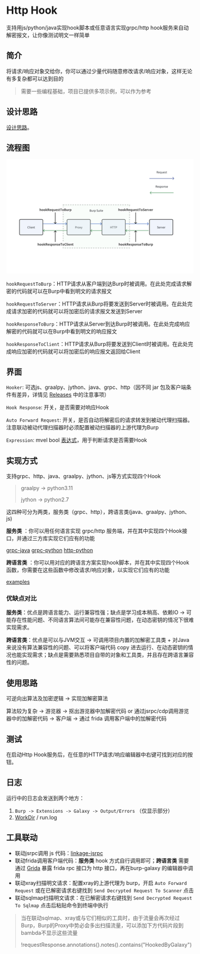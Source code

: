 # Http Hook

支持用js/python/java实现hook脚本或任意语言实现grpc/http hook服务来自动解密报文，让你像测试明文一样简单

## 简介

将请求/响应对象交给你，你可以通过少量代码随意修改请求/响应对象，这样无论有多复杂都可以达到目的

> 需要一些编程基础，项目已提供多项示例，可以作为参考

## 设计思路

[设计思路](https://xz.aliyun.com/t/15051)。

## 流程图

![流程图](https://raw.githubusercontent.com/outlaws-bai/picture/main/img/image-20240621105543574.png)

`hookRequestToBurp`：HTTP请求从客户端到达Burp时被调用。在此处完成请求解密的代码就可以在Burp中看到明文的请求报文

`hookRequestToServer`：HTTP请求从Burp将要发送到Server时被调用。在此处完成请求加密的代码就可以将加密后的请求报文发送到Server

`hookResponseToBurp`：HTTP请求从Server到达Burp时被调用。在此处完成响应解密的代码就可以在Burp中看到明文的响应报文

`hookResponseToClient`：HTTP请求从Burp将要发送到Client时被调用。在此处完成响应加密的代码就可以将加密后的响应报文返回给Client

## 界面

`Hooker`: 可选js、graalpy、jython、java、grpc、http（因不同 jar 包及客户端条件有差异，详情见 [Releases](https://github.com/outlaws-bai/Galaxy/releases) 中的注意事项）

`Hook Response`: 开关，是否需要对响应Hook

`Auto Forward Request`: 开关，是否自动将解密后的请求转发到被动代理扫描器。注意联动被动代理扫描器时必须配置被动扫描器的上游代理为Burp

`Expression`: mvel bool [表达式](https://github.com/outlaws-bai/Galaxy/blob/main/docs/Basic.md#Expression)，用于判断请求是否需要Hook

## 实现方式

支持grpc、http、java、graalpy、jython、js等方式实现四个Hook

> graalpy -> python3.11
> 
> jython -> python2.7

这四种可分为两类，服务类（grpc、http），跨语言类(java、graalpy、jython、js)

**服务类** ：你可以用任何语言实现 grpc/http 服务端，并在其中实现四个Hook接口，并通过三方库实现它们应有的功能

[grpc-java](https://github.com/outlaws-bai/Galaxy/blob/main/src/test/java/org/m2sec/core/httphook/HttpHookGrpcServer.java)
[grpc-python](https://github.com/outlaws-bai/GalaxyServerHooker)
[http-python](https://github.com/outlaws-bai/GalaxyServerHooker)

**跨语言类** ：你可以用对应的跨语言方案实现hook脚本，并在其中实现四个Hook函数，你需要在这些函数中修改请求/响应对象，以实现它们应有的功能

[examples](https://github.com/outlaws-bai/Galaxy/tree/main/src/main/resources/examples)

### 优缺点对比

**服务类**：优点是跨语言能力、运行兼容性强；缺点是学习成本稍高、依赖IO -> 可能存在性能问题、不同语言算法间可能存在兼容性问题，在动态密钥的情况下很难实现需求。

**跨语言类**：优点是可以与JVM交互 -> 可调用项目内置的加解密工具类 + 对Java来说没有算法兼容性的问题、可以将客户端代码 copy 进去运行、在动态密钥的情况也能实现需求；缺点是需要熟悉项目自带的对象和工具类，并且存在跨语言兼容性的问题。

## 使用思路

可逆向出算法及加密逻辑 -> 实现加解密算法

算法较为复杂 -> 游览器 -> 抠出游览器中加解密代码 or 通过jsrpc/cdp调用游览器中的加解密代码
           -> 客户端 -> 通过 frida 调用客户端中的加解密代码

## 测试

在启动Http Hook服务后，在任意的HTTP请求/响应编辑器中右键可找到对应的按钮。

## 日志

运行中的日志会发送到两个地方：

1. `Burp -> Extensions -> Galaxy -> Output/Errors` （仅显示部分）
2. [WorkDir](https://github.com/outlaws-bai/Galaxy/blob/main/docs/Basic.md#work-dir) / run.log

## 工具联动

- 联动jsrpc调用 js 代码：[linkage-jsrpc](xz.aliyun.com/t/15252)
- 联动frida调用客户端代码：**服务类** hook 方式自行调用即可；**跨语言类** 需要通过 [Grida](https://github.com/outlaws-bai/Grida) 暴露 frida rpc 接口为 http 接口，再在burp-galaxy 的编辑器中调用
- 联动xray扫描明文请求：配置xray的上游代理为 burp，开启 `Auto Forward Request` 或在已解密请求右键找到 `Send Decrypted Request To Scanner` 点击
- 联动sqlmap扫描明文请求：在已解密请求右键找到 `Send Decrypted Request To Sqlmap` 点击后粘贴命令到终端中执行

> 当在联动sqlmap、xray或与它们相似的工具时，由于流量会再次经过Burp，Burp的Proxy中势必会多出扫描流量，可以添加下方代码片段到bambda不显示这些流量
>
> !requestResponse.annotations().notes().contains("HookedByGalaxy")

